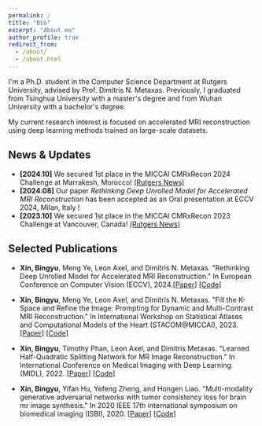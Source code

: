 ```yaml
---
permalink: /
title: "Bio"
excerpt: "About me"
author_profile: true
redirect_from: 
  - /about/
  - /about.html
---
```

I'm a Ph.D. student in the Computer Science Department at Rutgers University, advised by Prof. Dimitris N. Metaxas. Previously, I graduated from Tsinghua University with a master's degree and from Wuhan University with a bachelor's degree.

My current research interest is focused on accelerated MRI reconstruction using deep learning methods trained on large-scale datasets.

News & Updates
--------------

- **[2024.10]** We secured 1st place in the MICCAI CMRxRecon 2024 Challenge at Marrakesh, Morocco! [(Rutgers News)](https://www.cs.rutgers.edu/news-events/news/news-item/cs-ph-d-students-bingyu-xin-and-meng-ye-win-first-place-at-miccai-2024)
- **[2024.08]** Our paper *Rethinking Deep Unrolled Model for Accelerated MRI Reconstruction* has been accepted as an Oral presentation at ECCV 2024, Milan, Italy !
- **[2023.10]** We secured 1st place in the MICCAI CMRxRecon 2023 Challenge at Vancouver, Canada! [(Rutgers News)](https://www.cs.rutgers.edu/news-events/news/news-item/ph-d-students-bingyu-xin-and-meng-ye-awarded-two-accolades-at-miccai-conference)

Selected Publications
---------------------

* **Xin, Bingyu**, Meng Ye, Leon Axel, and Dimitris N. Metaxas. "Rethinking Deep Unrolled Model for Accelerated MRI Reconstruction." In European Conference on Computer Vision (ECCV), 2024.[[Paper](https://www.ecva.net/papers/eccv_2024/papers_ECCV/papers/09565.pdf)] [[Code](https://github.com/hellopipu/PromptMR-plus)]

* **Xin, Bingyu**, Meng Ye, Leon Axel, and Dimitris N. Metaxas. "Fill the K-Space and Refine the Image: Prompting for Dynamic and Multi-Contrast MRI Reconstruction." In International Workshop on Statistical Atlases and Computational Models of the Heart (STACOM@MICCAI), 2023. [[Paper](https://arxiv.org/pdf/2309.13839.pdf)] [[Code](https://github.com/hellopipu/PromptMR)]

* **Xin, Bingyu**, Timothy Phan, Leon Axel, and Dimitris Metaxas. "Learned Half-Quadratic Splitting Network for MR Image Reconstruction." In International Conference on Medical Imaging with Deep Learning (MIDL), 2022. [[Paper](https://proceedings.mlr.press/v172/xin22a/xin22a.pdf)] [[Code](https://github.com/hellopipu/HQS-Net)]

* **Xin, Bingyu**, Yifan Hu, Yefeng Zheng, and Hongen Liao. "Multi-modality generative adversarial networks with tumor consistency loss for brain mr image synthesis." In 2020 IEEE 17th international symposium on biomedical imaging (ISBI), 2020. [[Paper](https://ieeexplore.ieee.org/abstract/document/9098449/)] [[Code](https://github.com/hellopipu/TC-MGAN)]


